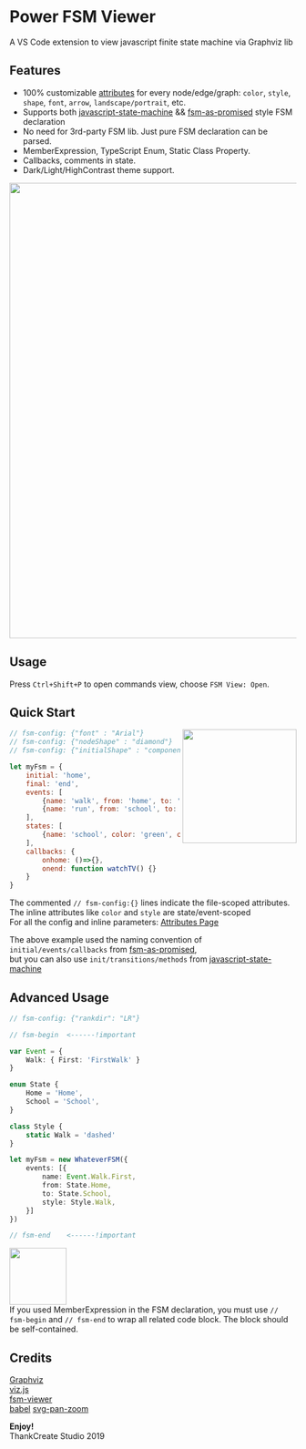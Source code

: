 # Power FSM Viewer

A VS Code extension to view javascript finite state machine via Graphviz lib

## Features
* 100% customizable [attributes](https://github.com/thankcreate/power-fsm-viewer/wiki/Attributes) for every node/edge/graph: `color`, `style`, `shape`, `font`, `arrow`, `landscape/portrait`, etc.
* Supports both [javascript-state-machine](https://github.com/jakesgordon/javascript-state-machine) && [fsm-as-promised](https://github.com/vstirbu/fsm-as-promised) style FSM declaration
* No need for 3rd-party FSM lib. Just pure FSM declaration can be parsed.
* MemberExpression, TypeScript Enum, Static Class Property.
* Callbacks, comments in state.
* Dark/Light/HighContrast theme support.  

<img width='800px' src="https://raw.githubusercontent.com/thankcreate/power-fsm-viewer/master/preview/preview-3.png" />

## Usage
Press `Ctrl+Shift+P` to open commands view, choose `FSM View: Open`.

## Quick Start

<img align="right" width="200px" src="https://github.com/thankcreate/power-fsm-viewer/blob/master/preview/render-preview.png?raw=true" />

```javascript
// fsm-config: {"font" : "Arial"}
// fsm-config: {"nodeShape" : "diamond"}
// fsm-config: {"initialShape" : "component", "finalShape" : "tab"}

let myFsm = {
    initial: 'home',
    final: 'end',
    events: [
        {name: 'walk', from: 'home', to: 'school', style: 'dotted'},
        {name: 'run', from: 'school', to: 'end', color: 'green'},
    ],
    states: [
        {name: 'school', color: 'green', comments:"interesting"}
    ],
    callbacks: {
        onhome: ()=>{},
        onend: function watchTV() {}
    }
}
```


The commented `// fsm-config:{}` lines indicate the file-scoped attributes.  
The inline attributes like `color` and `style` are state/event-scoped  
For all the config and inline parameters: [Attributes Page](https://github.com/thankcreate/power-fsm-viewer/wiki/Attributes)

The above example used the naming convention of `initial/events/callbacks` from [fsm-as-promised](https://github.com/vstirbu/fsm-as-promised),  
but you can also use `init/transitions/methods` from [javascript-state-machine](https://github.com/jakesgordon/javascript-state-machine)


## Advanced Usage
```typescript
// fsm-config: {"rankdir": "LR"}

// fsm-begin  <------!important

var Event = {
    Walk: { First: 'FirstWalk' }
}

enum State {
    Home = 'Home',
    School = 'School',
}

class Style {
    static Walk = 'dashed'
}

let myFsm = new WhateverFSM({
    events: [{
        name: Event.Walk.First, 
        from: State.Home, 
        to: State.School, 
        style: Style.Walk,
    }]
})

// fsm-end    <------!important
```
<img height="100px" src="https://github.com/thankcreate/power-fsm-viewer/blob/master/preview/render-preview-2.png?raw=true" /> <br/> 
If you used MemberExpression in the FSM declaration, you must use `// fsm-begin` and `// fsm-end` to wrap all related code block.
The block should be self-contained.

## Credits
[Graphviz](http://www.graphviz.org/)  
[viz.js](https://github.com/mdaines/viz.js)  
[fsm-viewer](https://github.com/vstirbu/fsm-viewer)  
[babel](https://github.com/babel/babel)
[svg-pan-zoom](https://github.com/ariutta/svg-pan-zoom)




**Enjoy!**   
ThankCreate Studio 2019
